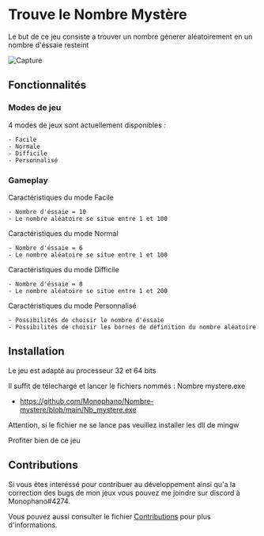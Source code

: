 # Trouve le Nombre Mystère
Le but de ce jeu consiste a trouver un nombre génerer aléatoirement en un nombre d'éssaie resteint

![Capture](https://user-images.githubusercontent.com/89103355/222270825-d832e829-3ab4-4137-9de0-c98b56e1d1b9.PNG)

## Fonctionnalités
### Modes de jeu
4 modes de jeux sont actuellement disponibles :

    - Facile
    - Normale
    - Difficile
    - Personnalisé

### Gameplay
Caractéristiques du mode Facile

    - Nombre d'éssaie = 10
    - Le nombre aléatoire se situe entre 1 et 100

Caractéristiques du mode Normal

    - Nombre d'éssaie = 6
    - Le nombre aléatoire se situe entre 1 et 100

Caractéristiques du mode Difficile

    - Nombre d'éssaie = 8
    - Le nombre aléatoire se situe entre 1 et 200

Caractéristiques du mode Personnalisé

    - Possibilités de choisir le nombre d'éssaie
    - Possibilités de choisir les bornes de définition du nombre aléatoire
    
## Installation
Le jeu est adapté au processeur 32 et 64 bits

Il suffit de télechargé et lancer le fichiers nommés : Nombre mystere.exe

* https://github.com/Monophano/Nombre-mystere/blob/main/Nb_mystere.exe

Attention, si le fichier ne se lance pas veuillez installer les dll de mingw

Profiter bien de ce jeu

## Contributions
Si vous êtes interéssé pour contribuer au développement ainsi qu'a la correction des bugs de mon jeux
vous pouvez me joindre sur discord à Monophano#4274.

Vous pouvez aussi consulter le fichier [Contributions](./Contribution.md) pour plus d'informations.
